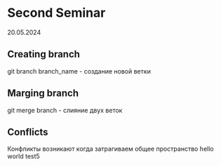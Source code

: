 # Second Seminar
20.05.2024
## Creating branch
git branch branch_name - создание новой ветки
## Marging branch
git merge branch - слияние двух веток
## Conflicts
Конфликты возникают когда затрагиваем общее пространство
hello world
test5